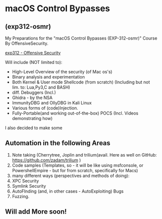 # macOS Control Bypasses
## (exp312-osmr)

My Preparations for the "macOS Control Bypasses (EXP-312-osmr)" Course By OffensiveSecurity.


[exp312 - Offensive Security](https://www.offensive-security.com/exp312-osmr/)

Will include (NOT limited to):
 - High-Level Overview of the security (of Mac os's)
 - Binary analysis and experimentation
 - Both Kernel & User mode Shellcode (from scratch) (Including but not lim. to: Lua,Py3,C and BASH)
 - diff. Debuggers (Incl.)
 -  Ghidra - by the NSA
 -  ImmunityDBG and OllyDBG in Kali Linux
 -  Various forms of (code)Injection.
 -  Fully-Portable(and working out-of-the-box) POCS (Incl. Videos demonstrating how)
 
 
 I also decided to make some 
 ## Automation in the following Areas
 1. Note taking (Cherrytree, Joplin and trilium(avail. Here as well on GitHub: https://github.com/zadam/trilium )
 2. Code samples (Templates, so - it will be like using msfconsole, or PowershellEmpire - but for from scratch, specifically for Macs)
 3. many different ways (perspectives and methods of doing):
 4.   XPC Security
 5.   Symlink Security
 6.   AutoFInding (and, in other cases - AutoExploiting) Bugs
 7.   Fuzzing.
 
## Will add More soon!
